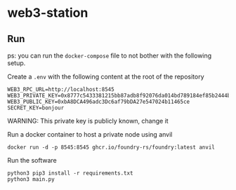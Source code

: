 # web3-station

## Run

ps: you can run the `docker-compose` file to not bother with the following setup.

Create a `.env` with the following content at the root of the repository
```env
WEB3_RPC_URL=http://localhost:8545
WEB3_PRIVATE_KEY=0x8777c5433381215bb87adb8f92076da014bd789184ef85b2444bb34bbaafa707
WEB3_PUBLIC_KEY=0xbA8DCA496adc3Dc6af79bDA27e547024b11465ce
SECRET_KEY=bonjour
```
WARNING: This private key is publicly known, change it

Run a docker container to host a private node using anvil
```
docker run -d -p 8545:8545 ghcr.io/foundry-rs/foundry:latest anvil
```

Run the software
```
python3 pip3 install -r requirements.txt
python3 main.py
```

